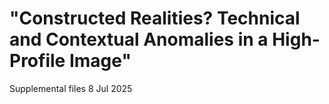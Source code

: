 # "Constructed Realities? Technical and Contextual Anomalies in a High-Profile Image"
Supplemental files 8 Jul 2025


